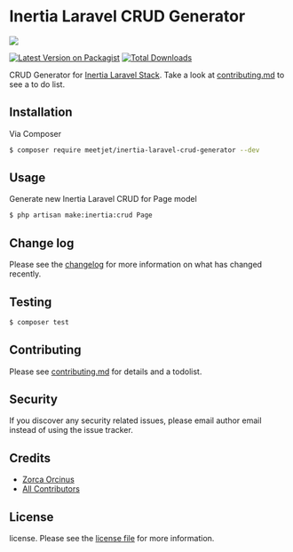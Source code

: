 # Inertia Laravel CRUD Generator

![](https://banners.beyondco.de/Inertia%20Laravel%20CRUD%20Generator.png?theme=light&packageManager=composer+require&packageName=wpseed%2Finertia-laravel-crud-generator&pattern=brickWall&style=style_1&description=CRUD+Generator+for+Inertia+Laravel+Stack&md=1&showWatermark=0&fontSize=100px&images=https%3A%2F%2Flaravel.com%2Fimg%2Flogomark.min.svg)

[![Latest Version on Packagist][ico-version]][link-packagist]
[![Total Downloads][ico-downloads]][link-downloads]

CRUD Generator for [Inertia Laravel Stack](https://jetstream.laravel.com/1.x/stacks/inertia.html). Take a look at [contributing.md](contributing.md) to see a to do list.

## Installation

Via Composer

``` bash
$ composer require meetjet/inertia-laravel-crud-generator --dev
```

## Usage

Generate new Inertia Laravel CRUD for Page model

``` bash
$ php artisan make:inertia:crud Page
```


## Change log

Please see the [changelog](changelog.md) for more information on what has changed recently.

## Testing

``` bash
$ composer test
```

## Contributing

Please see [contributing.md](contributing.md) for details and a todolist.

## Security

If you discover any security related issues, please email author email instead of using the issue tracker.

## Credits

- [Zorca Orcinus](https://zorca.dev)
- [All Contributors][link-contributors]

## License

license. Please see the [license file](license.md) for more information.

[ico-version]: https://img.shields.io/packagist/v/wpseed/inertia-laravel-crud-generator.svg?style=flat-square
[ico-downloads]: https://img.shields.io/packagist/dt/wpseed/inertia-laravel-crud-generator.svg?style=flat-square
[ico-travis]: https://img.shields.io/travis/wpseed/inertia-laravel-crud-generator/master.svg?style=flat-square
[ico-styleci]: https://styleci.io/repos/12345678/shield

[link-packagist]: https://packagist.org/packages/wpseed/inertia-laravel-crud-generator
[link-downloads]: https://packagist.org/packages/wpseed/inertia-laravel-crud-generator
[link-travis]: https://travis-ci.org/wpseed/inertia-laravel-crud-generator
[link-styleci]: https://styleci.io/repos/12345678
[link-author]: https://github.com/wpseed
[link-contributors]: ../../contributors
